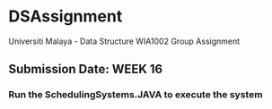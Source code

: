 # DSAssignment

Universiti Malaya - Data Structure WIA1002 Group Assignment

## Submission Date: WEEK 16


### Run the SchedulingSystems.JAVA to execute the system
